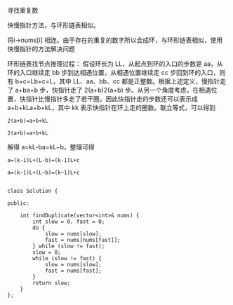 寻找重复数

快慢指针方法，与环形链表相似。

将i→nums[i] 相连。由于存在的重复的数字所以会成环，与环形链表相似，使用快慢指针的方法解决问题

环形链表找节点推理过程：
假设环长为 LL，从起点到环的入口的步数是 aa，从环的入口继续走 bb 步到达相遇位置，从相遇位置继续走 cc 步回到环的入口，则有 b+c=Lb+c=L，其中 LL、aa、bb、cc 都是正整数。根据上述定义，慢指针走了 a+ba+b 步，快指针走了 2(a+b)2(a+b) 步。从另一个角度考虑，在相遇位置，快指针比慢指针多走了若干圈，因此快指针走的步数还可以表示成 a+b+kLa+b+kL，其中 kk 表示快指针在环上走的圈数。联立等式，可以得到

```2(a+b)=a+b+kL```

```2(a+b)=a+b+kL```

解得 a=kL-ba=kL−b，整理可得

```a=(k-1)L+(L-b)=(k-1)L+c```

```a=(k−1)L+(L−b)=(k−1)L+c```

```

class Solution {

public:

    int findDuplicate(vector<int>& nums) {
        int slow = 0, fast = 0;
        do {
            slow = nums[slow];
            fast = nums[nums[fast]];
        } while (slow != fast);
        slow = 0;
        while (slow != fast) {
            slow = nums[slow];
            fast = nums[fast];
        }
        return slow;
    }
}; 
```
